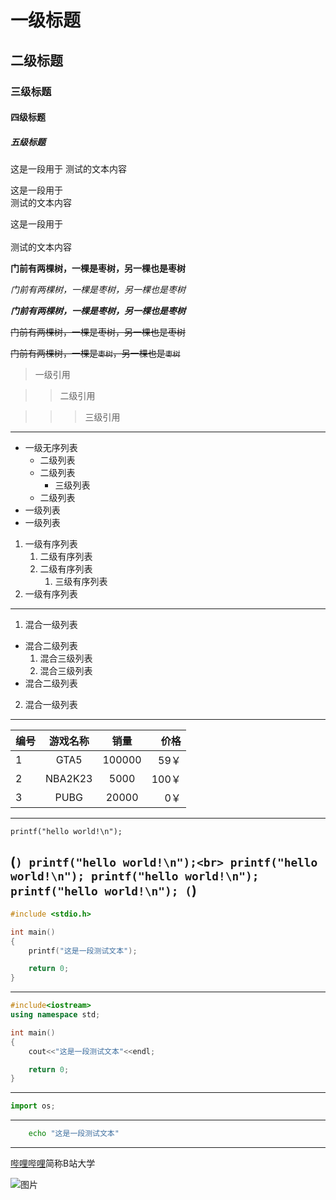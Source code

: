 # 一级标题
## 二级标题
### 三级标题
#### 四级标题
##### 五级标题

这是一段用于
测试的文本内容

这是一段用于<br>测试的文本内容

这是一段用于<br><br>测试的文本内容

**门前有两棵树，一棵是枣树，另一棵也是枣树**

*门前有两棵树，一棵是枣树，另一棵也是枣树*

***门前有两棵树，一棵是枣树，另一棵也是枣树***

~~门前有两棵树，一棵是枣树，另一棵也是枣树~~

~~门前有两棵树，一棵是`枣树`，另一棵也是`枣树`~~


> 一级引用

>> 二级引用

>>> 三级引用

---

* 一级无序列表
  * 二级列表
  * 二级列表
    * 三级列表
  * 二级列表
* 一级列表
* 一级列表

1. 一级有序列表
   1. 二级有序列表
   2. 二级有序列表
      1. 三级有序列表
2. 一级有序列表
---


1. 混合一级列表
  * 混合二级列表
    1. 混合三级列表
    2. 混合三级列表
  * 混合二级列表
2. 混合一级列表

-----

编号|游戏名称|销量|价格
---|:--:|:--:|---:
1|GTA5|100000|59￥
2|NBA2K23|5000|100￥
3|PUBG|20000|0￥
---
`printf("hello world!\n");`

(```)
printf("hello world!\n");<br>
printf("hello world!\n");
printf("hello world!\n");
printf("hello world!\n");
(```)
---
```c
#include <stdio.h>

int main()
{
    printf("这是一段测试文本");

    return 0;
}


```
---
```cpp
#include<iostream>
using namespace std;

int main()
{
    cout<<"这是一段测试文本"<<endl;

    return 0;
}
```
---
```python
import os;

```
---
```bash
	echo "这是一段测试文本"
```
---

[哔哩哔哩](https://www.bilibili.com "点击进入B站")简称B站大学


![图片](https://github.com/WU-shuang1/test/blob/master/img-storage/%E5%9B%BE%E7%89%87.png "图片")




